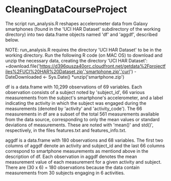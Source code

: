 # CleaningDataCourseProject

The script run_analysis.R reshapes accelerometer data from Galaxy smartphones (found in the 'UCI HAR Dataset' subdirectory
of the working directory) into two data.frame objects named 'df' and 'aggdf', described below. 

NOTE: run_analysis.R requires the directory 'UCI HAR Dataset' to be in the working directory.
  Run the following R code (on MAC OS) to download and unzip the necessary data, creating the directory 'UCI HAR Dataset':
    +download.file('https://d396qusza40orc.cloudfront.net/getdata%2Fprojectfiles%2FUCI%20HAR%20Dataset.zip','smartphone.zip','curl')
    -DateDownloaded <- Sys.Date()
    *unzip('smartphone.zip')

df is a data.frame with 10,299 observations of 69 variables.
  Each observation consists of a subject noted by 'subject_id', 66 various measurements from the subject's smartphone's accelerometer,
  and a label indicating the activity in which the subject was engaged during the measurements (denoted by 'activity' and 'activity_code').
  The 66 measurements in df are a subset of the total 561 measurements available from the data source, corresponding to only the
  mean values or standard deviations of measurements. These are noted with 'mean()' and std()', respectively, in the files features.txt and features_info.txt.
  
aggdf is a data.frame with 180 observations and 68 variables.
  The first two columns of aggdf denote an activity and subject_id and the last 66 columns correspond to smartphone measurements 
  as mentiond above in the description of df.
  Each observation in aggdf denotes the mean measurement value of each measurement for a given activity and subject.
  There are (30 x 6) = 180 observations because the data contain measurements from 30 subjects engaging in 6 activities.
